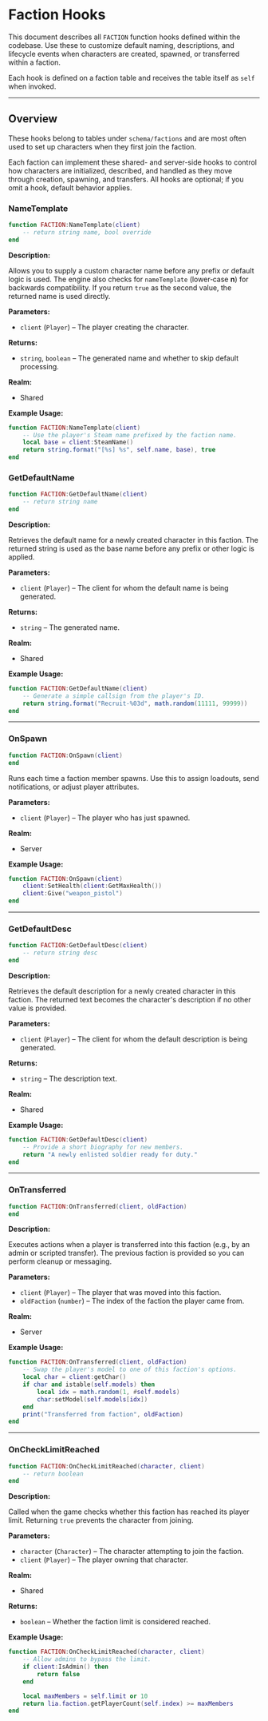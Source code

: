 # Faction Hooks

This document describes all `FACTION` function hooks defined within the codebase. Use these to customize default naming, descriptions, and lifecycle events when characters are created, spawned, or transferred within a faction.

Each hook is defined on a faction table and receives the table itself as `self` when invoked.

---

## Overview

These hooks belong to tables under `schema/factions` and are most often used to set up characters when they first join the faction.

Each faction can implement these shared- and server-side hooks to control how characters are initialized, described, and handled as they move through creation, spawning, and transfers. All hooks are optional; if you omit a hook, default behavior applies.

### NameTemplate

```lua
function FACTION:NameTemplate(client)
    -- return string name, bool override
end
```

**Description:**

Allows you to supply a custom character name before any prefix or default logic is used. The engine also checks for `nameTemplate` (lower‑case **n**) for backwards compatibility. If you return `true` as the second value, the returned name is used directly.

**Parameters:**

* `client` (`Player`) – The player creating the character.

**Returns:**

* `string`, `boolean` – The generated name and whether to skip default processing.

**Realm:**

* Shared

**Example Usage:**

```lua
function FACTION:NameTemplate(client)
    -- Use the player's Steam name prefixed by the faction name.
    local base = client:SteamName()
    return string.format("[%s] %s", self.name, base), true
end
```


### GetDefaultName

```lua
function FACTION:GetDefaultName(client)
    -- return string name
end
```

**Description:**

Retrieves the default name for a newly created character in this faction. The
returned string is used as the base name before any prefix or other logic is
applied.

**Parameters:**

* `client` (`Player`) – The client for whom the default name is being generated.

**Returns:**

* `string` – The generated name.

**Realm:**

* Shared

**Example Usage:**

```lua
function FACTION:GetDefaultName(client)
    -- Generate a simple callsign from the player's ID.
    return string.format("Recruit-%03d", math.random(11111, 99999))
end
```

---

### OnSpawn

```lua
function FACTION:OnSpawn(client)
end
```

Runs each time a faction member spawns. Use this to assign loadouts,
send notifications, or adjust player attributes.

**Parameters:**

* `client` (`Player`) – The player who has just spawned.

**Realm:**

* Server

**Example Usage:**

```lua
function FACTION:OnSpawn(client)
    client:SetHealth(client:GetMaxHealth())
    client:Give("weapon_pistol")
end
```

---

### GetDefaultDesc

```lua
function FACTION:GetDefaultDesc(client)
    -- return string desc
end
```

**Description:**

Retrieves the default description for a newly created character in this faction.
The returned text becomes the character's description if no other value is
provided.

**Parameters:**

* `client` (`Player`) – The client for whom the default description is being generated.

**Returns:**

* `string` – The description text.

**Realm:**

* Shared

**Example Usage:**

```lua
function FACTION:GetDefaultDesc(client)
    -- Provide a short biography for new members.
    return "A newly enlisted soldier ready for duty."
end
```

---



### OnTransferred

```lua
function FACTION:OnTransferred(client, oldFaction)
end
```

**Description:**

Executes actions when a player is transferred into this faction (e.g., by an admin or scripted transfer). The previous faction is provided so you can perform cleanup or messaging.

**Parameters:**

* `client` (`Player`) – The player that was moved into this faction.
* `oldFaction` (`number`) – The index of the faction the player came from.


**Realm:**

* Server


**Example Usage:**

```lua
function FACTION:OnTransferred(client, oldFaction)
    -- Swap the player's model to one of this faction's options.
    local char = client:getChar()
    if char and istable(self.models) then
        local idx = math.random(1, #self.models)
        char:setModel(self.models[idx])
    end
    print("Transferred from faction", oldFaction)
end
```

---

### OnCheckLimitReached

```lua
function FACTION:OnCheckLimitReached(character, client)
    -- return boolean
end
```

**Description:**

Called when the game checks whether this faction has reached its player limit. Returning `true` prevents the character from joining.

**Parameters:**

* `character` (`Character`) – The character attempting to join the faction.
* `client` (`Player`) – The player owning that character.

**Realm:**

* Shared

**Returns:**

* `boolean` – Whether the faction limit is considered reached.

**Example Usage:**

```lua
function FACTION:OnCheckLimitReached(character, client)
    -- Allow admins to bypass the limit.
    if client:IsAdmin() then
        return false
    end

    local maxMembers = self.limit or 10
    return lia.faction.getPlayerCount(self.index) >= maxMembers
end
```

